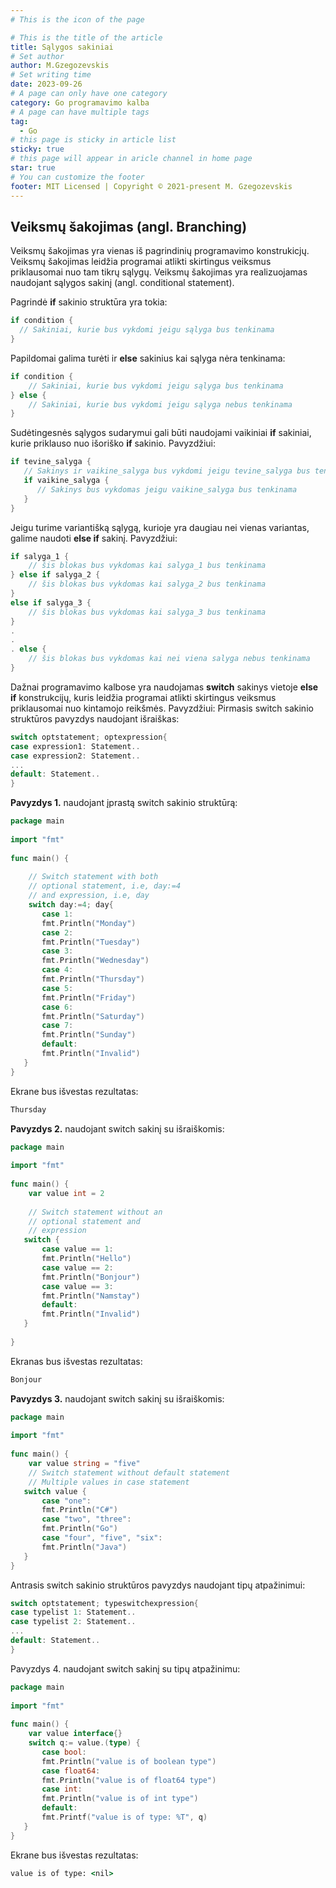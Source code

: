 ```yaml
---
# This is the icon of the page

# This is the title of the article
title: Sąlygos sakiniai
# Set author
author: M.Gzegozevskis
# Set writing time
date: 2023-09-26
# A page can only have one category
category: Go programavimo kalba
# A page can have multiple tags
tag:
  - Go
# this page is sticky in article list
sticky: true
# this page will appear in aricle channel in home page
star: true
# You can customize the footer
footer: MIT Licensed | Copyright © 2021-present M. Gzegozevskis
---
```


## Veiksmų šakojimas (angl. Branching)

Veiksmų šakojimas yra vienas iš pagrindinių programavimo konstrukicjų. Veiksmų šakojimas leidžia programai atlikti skirtingus veiksmus priklausomai nuo tam tikrų sąlygų. Veiksmų šakojimas yra realizuojamas naudojant sąlygos sakinį (angl. conditional statement).

Pagrindė **if** sakinio struktūra yra tokia:
```go
if condition {
  // Sakiniai, kurie bus vykdomi jeigu sąlyga bus tenkinama
}
```
Papildomai galima turėti ir **else** sakinius kai sąlyga nėra tenkinama:
```go 
if condition {
    // Sakiniai, kurie bus vykdomi jeigu sąlyga bus tenkinama
} else {
    // Sakiniai, kurie bus vykdomi jeigu sąlyga nebus tenkinama
}
```
Sudėtingesnės sąlygos sudarymui gali būti naudojami vaikiniai **if** sakiniai, kurie priklauso nuo išoriško **if** sakinio. Pavyzdžiui:
```go
if tevine_salyga {
   // Sakinys ir vaikine_salyga bus vykdomi jeigu tevine_salyga bus tenkinama
   if vaikine_salyga {
      // Sakinys bus vykdomas jeigu vaikine_salyga bus tenkinama
   }
}
```
Jeigu turime variantišką sąlygą, kurioje yra daugiau nei vienas variantas, galime naudoti **else if** sakinį. Pavyzdžiui:
```go
if salyga_1 {
    // šis blokas bus vykdomas kai salyga_1 bus tenkinama
} else if salyga_2 {
    // šis blokas bus vykdomas kai salyga_2 bus tenkinama
}
else if salyga_3 {
    // šis blokas bus vykdomas kai salyga_3 bus tenkinama
}
.
.
. else {
    // šis blokas bus vykdomas kai nei viena salyga nebus tenkinama
}
```

Dažnai programavimo kalbose yra naudojamas **switch** sakinys vietoje **else if** konstrukcijų, kuris leidžia programai atlikti skirtingus veiksmus priklausomai nuo kintamojo reikšmės. Pavyzdžiui:
Pirmasis switch sakinio struktūros pavyzdys naudojant išraiškas:
```go
switch optstatement; optexpression{
case expression1: Statement..
case expression2: Statement..
...
default: Statement..
}
```
**Pavyzdys 1.** naudojant įprastą switch sakinio struktūrą:
```go
package main
  
import "fmt"
  
func main() {
      
    // Switch statement with both 
    // optional statement, i.e, day:=4
    // and expression, i.e, day
    switch day:=4; day{
       case 1:
       fmt.Println("Monday")
       case 2:
       fmt.Println("Tuesday")
       case 3:
       fmt.Println("Wednesday")
       case 4:
       fmt.Println("Thursday")
       case 5:
       fmt.Println("Friday")
       case 6:
       fmt.Println("Saturday")
       case 7:
       fmt.Println("Sunday")
       default: 
       fmt.Println("Invalid")
   }
}
```
Ekrane bus išvestas rezultatas:
```cmd
Thursday
```
**Pavyzdys 2.** naudojant switch sakinį su išraiškomis:
```go
package main
  
import "fmt"
  
func main() {
    var value int = 2
      
    // Switch statement without an     
    // optional statement and 
    // expression
   switch {
       case value == 1:
       fmt.Println("Hello")
       case value == 2:
       fmt.Println("Bonjour")
       case value == 3:
       fmt.Println("Namstay")
       default: 
       fmt.Println("Invalid")
   }
  
}
```
Ekranas bus išvestas rezultatas:
```cmd
Bonjour
```
**Pavyzdys 3.** naudojant switch sakinį su išraiškomis:
```go
package main
  
import "fmt"
  
func main() {
    var value string = "five"
    // Switch statement without default statement
    // Multiple values in case statement
   switch value {
       case "one":
       fmt.Println("C#")
       case "two", "three":
       fmt.Println("Go")
       case "four", "five", "six":
       fmt.Println("Java")
   }  
}
```

Antrasis switch sakinio struktūros pavyzdys naudojant tipų atpažinimui:
```go
switch optstatement; typeswitchexpression{
case typelist 1: Statement..
case typelist 2: Statement..
...
default: Statement..
}
```
Pavyzdys 4. naudojant switch sakinį su tipų atpažinimu:
```go
package main
  
import "fmt"
  
func main() {
    var value interface{}
    switch q:= value.(type) {
       case bool:
       fmt.Println("value is of boolean type")
       case float64:
       fmt.Println("value is of float64 type")
       case int:
       fmt.Println("value is of int type")
       default:
       fmt.Printf("value is of type: %T", q)
   }
}
```
Ekrane bus išvestas rezultatas:
```cmd
value is of type: <nil>
```

